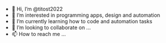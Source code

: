 - 👋 Hi, I’m @titost2022
- 👀 I’m interested in programming apps, design and automation
- 🌱 I’m currently learning how to code and automation tasks
- 💞️ I’m looking to collaborate on ...
- 📫 How to reach me ...

<!---
titost2022/titost2022 is a ✨ special ✨ repository because its `README.md` (this file) appears on your GitHub profile.
You can click the Preview link to take a look at your changes.
--->
